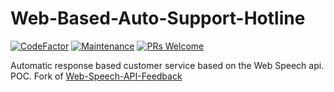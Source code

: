 # Web-Based-Auto-Support-Hotline

[![CodeFactor](https://www.codefactor.io/repository/github/brandonslaght/web-based-auto-support-hotline/badge)](https://www.codefactor.io/repository/github/brandonslaght/web-based-auto-support-hotline)
[![Maintenance](https://img.shields.io/badge/Maintained%3F-yes-green.svg)](https://github.com/BrandonSlaght/Web-Based-Auto-Support-Hotline/graphs/commit-activity)
[![PRs Welcome](https://img.shields.io/badge/PRs%3F-welcome-green.svg)](https://github.com/BrandonSlaght/Web-Based-Auto-Support-Hotline/blob/master/.github/contributing.md)

Automatic response based customer service based on the Web Speech api.  POC.  Fork of [Web-Speech-API-Feedback](https://github.com/BrandonSlaght/Web-Speech-API-Feedback "Web-Speech-API-Feedback repo")
